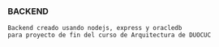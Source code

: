 ### BACKEND

    Backend creado usando nodejs, express y oracledb
    para proyecto de fin del curso de Arquitectura de DUOCUC
